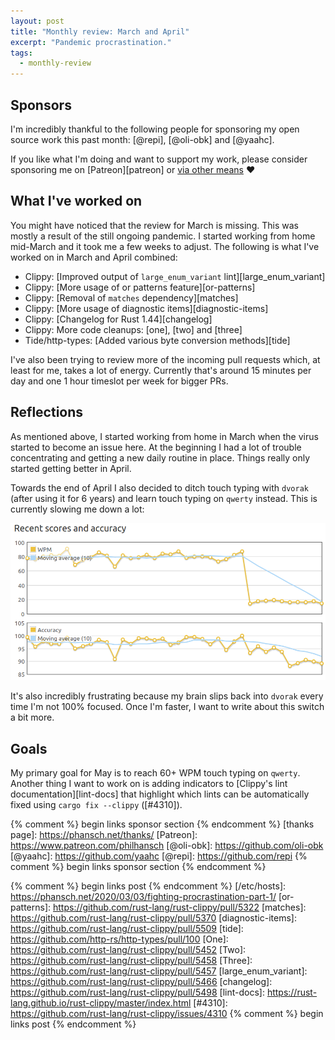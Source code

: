 ```yaml
---
layout: post
title: "Monthly review: March and April"
excerpt: "Pandemic procrastination."
tags:
  - monthly-review
---
```


## Sponsors

I'm incredibly thankful to the following people for sponsoring my open source
work this past month: [@repi], [@oli-obk] and [@yaahc].

If you like what I'm doing and want to support my work, please consider
sponsoring me on [Patreon][patreon] or [via other
means](https://phansch.net/thanks) :heart:

## What I've worked on

You might have noticed that the review for March is missing. This was mostly a result of the still ongoing pandemic. I started working from home mid-March and it took me a
few weeks to adjust. The following is what I've worked on in March and April
combined:

* Clippy: [Improved output of `large_enum_variant` lint][large_enum_variant]
* Clippy: [More usage of or patterns feature][or-patterns]
* Clippy: [Removal of `matches` dependency][matches]
* Clippy: [More usage of diagnostic items][diagnostic-items]
* Clippy: [Changelog for Rust 1.44][changelog]
* Clippy: More code cleanups: [one], [two] and [three]
* Tide/http-types: [Added various byte conversion methods][tide]

I've also been trying to review more of the incoming pull requests which, at least for me, takes a lot of energy. Currently that's around 15 minutes per day and one 1 hour timeslot per week for bigger PRs.

## Reflections

As mentioned above, I started working from home in March when the virus started
to become an issue here. At the beginning I had a lot of trouble concentrating
and getting a new daily routine in place. Things really only started getting better in April.

Towards the end of April I also decided to ditch touch typing with `dvorak`
(after using it for 6 years) and learn touch typing on `qwerty` instead. This
is currently slowing me down a lot:

[![qwerty stats](/assets/images/posts/2020/qwerty.png)](/assets/images/posts/2020/qwerty.png)

It's also incredibly frustrating because my brain slips back into `dvorak` every time
I'm not 100% focused. Once I'm faster, I want to write about this switch a
bit more.

## Goals

My primary goal for May is to reach 60+ WPM touch typing on `qwerty`. Another
thing I want to work on is adding indicators to [Clippy's lint
documentation][lint-docs]
that highlight which lints can be automatically fixed using `cargo fix
--clippy` ([#4310]).

{% comment %} begin links sponsor section {% endcomment %}
[thanks page]: https://phansch.net/thanks/
[Patreon]: https://www.patreon.com/philhansch
[@oli-obk]: https://github.com/oli-obk
[@yaahc]: https://github.com/yaahc
[@repi]: https://github.com/repi
{% comment %} begin links sponsor section {% endcomment %}

{% comment %} begin links post {% endcomment %}
[/etc/hosts]: https://phansch.net/2020/03/03/fighting-procrastination-part-1/
[or-patterns]: https://github.com/rust-lang/rust-clippy/pull/5322
[matches]: https://github.com/rust-lang/rust-clippy/pull/5370
[diagnostic-items]: https://github.com/rust-lang/rust-clippy/pull/5509
[tide]: https://github.com/http-rs/http-types/pull/100
[One]: https://github.com/rust-lang/rust-clippy/pull/5452
[Two]: https://github.com/rust-lang/rust-clippy/pull/5458
[Three]: https://github.com/rust-lang/rust-clippy/pull/5457
[large_enum_variant]: https://github.com/rust-lang/rust-clippy/pull/5466
[changelog]: https://github.com/rust-lang/rust-clippy/pull/5498
[lint-docs]: https://rust-lang.github.io/rust-clippy/master/index.html
[#4310]: https://github.com/rust-lang/rust-clippy/issues/4310
{% comment %} begin links post {% endcomment %}
